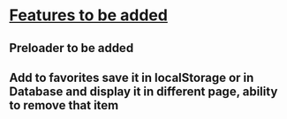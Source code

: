 <h1><a href="https://www.youtube.com">Features to be added</a></h1>

## Preloader to be added
## Add to favorites save it in localStorage or in Database and display it in different page, ability to remove that item
